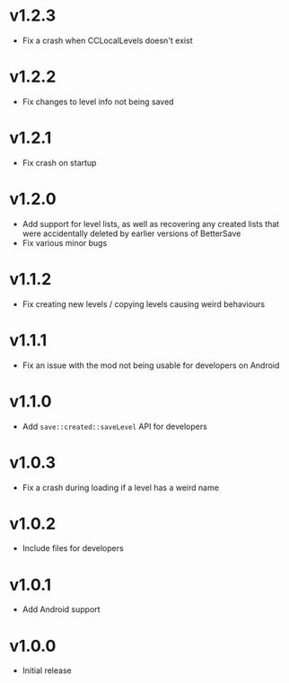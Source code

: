 # v1.2.3
 * Fix a crash when CCLocalLevels doesn't exist

# v1.2.2
 * Fix changes to level info not being saved

# v1.2.1
 * Fix crash on startup

# v1.2.0
 * Add support for level lists, as well as recovering any created lists that were accidentally deleted by earlier versions of BetterSave
 * Fix various minor bugs

# v1.1.2
 * Fix creating new levels / copying levels causing weird behaviours

# v1.1.1
 * Fix an issue with the mod not being usable for developers on Android

# v1.1.0
 * Add `save::created::saveLevel` API for developers

# v1.0.3
 * Fix a crash during loading if a level has a weird name

# v1.0.2
 * Include files for developers

# v1.0.1
 * Add Android support

# v1.0.0
 * Initial release
